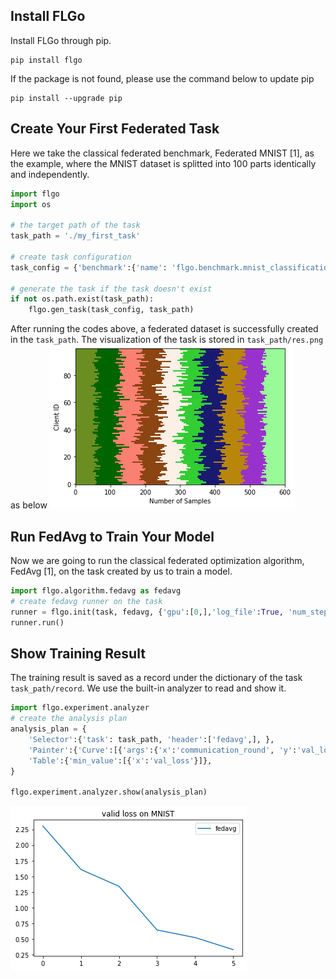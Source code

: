 ## Install FLGo

Install FLGo through pip. 

```
pip install flgo
```

If the package is not found, please use the command below to update pip

```
pip install --upgrade pip
```

## Create Your First Federated Task

Here we take the classical federated benchmark, Federated MNIST [1], as the example, where the MNIST dataset is splitted into 100 parts identically and independently.

```python
import flgo
import os

# the target path of the task
task_path = './my_first_task'

# create task configuration
task_config = {'benchmark':{'name': 'flgo.benchmark.mnist_classification'}, 'partitioner':{'name':'IIDPartitioner', 'para':{'num_clients':100}}}

# generate the task if the task doesn't exist
if not os.path.exist(task_path):
	flgo.gen_task(task_config, task_path)
```

After running the codes above, a federated dataset is successfully created in the `task_path`. The visualization of the task is stored in
`task_path/res.png` as below
![my_first_task](../../img/getstart_fig1.png)



## Run FedAvg to Train Your Model
Now we are going to run the classical federated optimization algorithm, FedAvg [1], on the task created by us to train a model.
```python
import flgo.algorithm.fedavg as fedavg
# create fedavg runner on the task
runner = flgo.init(task, fedavg, {'gpu':[0,],'log_file':True, 'num_steps':5})
runner.run()
```

## Show Training Result
The training result is saved as a record under the dictionary of the task `task_path/record`. We use the built-in analyzer to read and show it.
```python
import flgo.experiment.analyzer
# create the analysis plan
analysis_plan = {
    'Selector':{'task': task_path, 'header':['fedavg',], },
    'Painter':{'Curve':[{'args':{'x':'communication_round', 'y':'val_loss'}}]},
    'Table':{'min_value':[{'x':'val_loss'}]},
}

flgo.experiment.analyzer.show(analysis_plan)
```
![my_first_res](../../img/getstart_fig2.png)